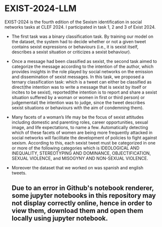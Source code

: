 # EXIST-2024-LLM
EXIST-2024 is the fourth edition of the Sexism identification in social networks tasks at CLEF 2024. I participated in task 1, 2 and 3 of Exist 2024. 
* The first task was a binary classification task. By training our model on the dataset, the system had to decide whether or not a given tweet contains sexist expressions or behaviours (i.e., it is sexist itself, describes a sexist situation or criticizes a sexist behaviour).
* Once a message had been classified as sexist, the second task aimed to categorize the message according to the intention of the author, which provides insights in the role played by social networks on the emission and dissemination of sexist messages. In this task, we proposed a ternary classification task: which is a tweet can either be classified as direct(the intention was to write a message that is sexist by itself or incites to be sexist), reported(the intention is to report and share a sexist situation suffered by a woman or women in first or third person) or judgemental( the intention was to judge, since the tweet describes sexist situations or behaviours with the aim of condemning them).
* Many facets of a woman’s life may be the focus of sexist attitudes including domestic and parenting roles, career opportunities, sexual image, and life expectations, to name a few. Automatically detecting which of these facets of women are being more frequently attacked in social networks will facilitate the development of policies to fight against sexism. According to this, each sexist tweet must be categorized in one or more of the following categories which is IDEOLOGICAL AND INEQUALITY, STEREOTYPING AND DOMINANCE, OBJECTIFICATION, SEXUAL VIOLENCE, and MISOGYNY AND NON-SEXUAL VIOLENCE.
* Moreover the dataset that we worked on was spanish and english tweets.

  ## Due to an error in Github's notebook renderer, some jupyter notebooks in this repository may not display correctly online, hence in order to view them, download them and open them locally using jupyter notebook.
